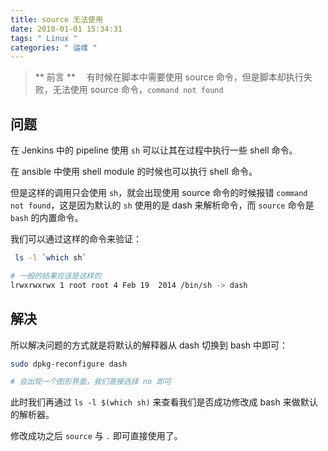 ```yaml
---
title: source 无法使用
date: 2018-01-01 15:34:31
tags: " Linux "
categories: " 运维 "
---
```


> ** 前言 **
　有时候在脚本中需要使用 source 命令，但是脚本却执行失败，无法使用 source 命令，`command not found`

## 问题

在 Jenkins 中的 pipeline 使用 `sh` 可以让其在过程中执行一些 shell 命令。

在 ansible 中使用 shell module 的时候也可以执行 shell 命令。

但是这样的调用只会使用 `sh`，就会出现使用 source 命令的时候报错 `command not found`，这是因为默认的 `sh` 使用的是 dash 来解析命令，而 `source` 命令是 `bash` 的内置命令。

我们可以通过这样的命令来验证：

```bash
 ls -l `which sh`

# 一般的结果应该是这样的
lrwxrwxrwx 1 root root 4 Feb 19  2014 /bin/sh -> dash
```

## 解决

所以解决问题的方式就是将默认的解释器从 dash 切换到 bash 中即可：

```bash
sudo dpkg-reconfigure dash

# 会出现一个图形界面，我们直接选择 no 即可
```

此时我们再通过 `ls -l $(which sh)` 来查看我们是否成功修改成 bash 来做默认的解析器。

修改成功之后 `source` 与 `.` 即可直接使用了。